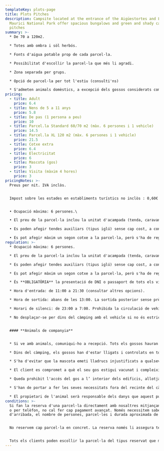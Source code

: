 ```yaml
---
templateKey: plots-page
title: Plots Pitches
description: Campsite located at the entrance of the Aigüestortes and Lake Sant
  Maurici National Park offer spacious bungalows and green and shady camping
  pitches
summary: >-
  * De 70 a 120m2.

  * Totes amb ombra i sòl herbós.

  * Fonts d'aigua potable prop de cada parcel·la.

  * Possibilitat d'escollir la parcel·la que més li agradi.

  * Zona separada per grups.

  * Opció de parcel·la per tot l'estiu (consulti'ns)

  * S'admeten animals domèstics, a excepció dels gossos considerats com potencialment perillosos·
pricing:
  - title: Adult
    price: 6.4
  - title: Nens de 5 a 11 anys
    price: 5.8
  - title: De pas (1 persona a peu)
    price: 10
  - title: Parcel.la Standard 60/70 m2 (màx. 6 persones i 1 vehicle)
    price: 14.5
  - title: Parcel.la XL 120 m2 (màx. 6 persones i 1 vehicle)
    price: 21.5
  - title: Cotxe extra
    price: 6.4
  - title: Electricitat
    price: 6
  - title: Mascota (gos)
    price: 3
  - title: Visita (màxim 4 hores)
    price: 3
pricingNotes: >-
  Preus per nit. IVA inclòs.


  Impost sobre les estades en establiments turístics no inclòs : 0,60€ .Tarifa per persona (+ 16 anys ) i dia, amb un màxim de 7 dies.


  • Ocupació màxima: 6 persones.\

  • El preu de la parcel·la inclou la unitat d'acampada (tenda, caravana, autocaravana...) i un vehicle, que s'aparca a la parcel·la.\

  • Es poden afegir tendes auxiliars (tipus iglú) sense cap cost, a condició que estiguin dins dels límits de la parcel·la.\

  • Es pot afegir màxim un segon cotxe a la parcel·la, però s'ha de registrar i abonar segons la tarifa vigent, i haurà d'estacionar-se dins dels límits de la parcel·la. En el cas que s'aparqui en una altra parcel·la s'haurà de pagar la tarifa de la parcel·la extra que estigui ocupant.
regulation: >-
  * Ocupació màxima: 6 persones.

  * El preu de la parcel·la inclou la unitat d'acampada (tenda, caravana, auto-caravana...) i un vehicle, que s'aparca a la parcel·la.

  * Es poden afegir tendes auxiliars (tipus iglú) sense cap cost, a condició que estiguin dins dels límits de la parcel·la.

  * Es pot afegir màxim un segon cotxe a la parcel·la, però s'ha de registrar i abonar segons la tarifa vigent, i haurà d'estacionar-se dins dels límits de la parcel·la. En el cas que s'aparqui en una altra parcel·la s'haurà de pagar la tarifa de la parcel·la extra que estigui ocupant.

  * És **OBLIGATÒRIA** la presentació de DNI o passaport de tots els viatgers majors de 14 anys a l'entrada al Càmping.

  * Hora d'entrada: de 11:00 a 21:30 (consultar altres opcions).

  * Hora de sortida: abans de les 13:00. La sortida posterior sense prèvia comunicació a recepció, comporta el cost d'una nit addicional.

  * Horari de silenci: de 23:00 a 7:00. Prohibida la circulació de vehicles: de 23:00 a 7:00.

  * No desplaçar-se per dins del càmping amb el vehicle si no és estrictament necessari.


  #### **Animals de companyia**


  * Si ve amb animals, comuniqui-ho a recepció. Tots els gossos hauran d'estar registrats en el moment del check-in, i la seva estada resta subjecta al pagament de la tarifa corresponent.

  * Dins del càmping, els gossos han d'estar lligats i controlats en tot moment i mai podran ocupar o passar per una parcel·la que no correspongui al seu amo.

  * S'ha d'evitar que la mascota emeti lladrucs injustificats a qualsevol hora i menys en les hores de descans.

  * El client es compromet a què el seu gos estigui vacunat i compleixi amb les condicions fitosanitàries establertes per llei.

  * Queda prohibit l'accés del gos a l’ interior dels edificis, allotjaments i piscina.

  * S'han de portar a fer les seves necessitats fora del recinte del càmping. En tot cas, els propietaris hauran de recollir els excrements dels seus animals i dipositar-los dins d'una bossa al contenidor del rebuig.

  * El propietari de l'animal serà responsable dels danys que aquest pugui ocasionar tant a la resta dels campistes i als seus béns com a les instal·lacions del Càmping.
conditions: >-
  Si fan la reserva d'una parcel·la directament amb nosaltres mitjançant el web
  o per telèfon, no cal fer cap pagament avançat. Només necessitem saber el dia
  d'arribada, el nombre de persones, parcel·les i durada aproximada de l'estada.


  No reservem cap parcel·la en concret. La reserva només li assegura tenir lloc en el cas que el càmping estigués complet.


  Tots els clients poden escollir la parcel·la del tipus reservat que més els hi agradi entre totes les disponibles, únicament en el moment de la seva arribada.
---
```

